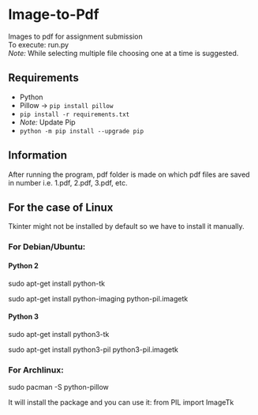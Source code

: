 # Image-to-Pdf
Images to pdf for assignment submission \
To execute: run.py \
*Note:* While selecting multiple file choosing one at a time is suggested.

## Requirements
* Python
* Pillow -> `pip install pillow` 
* `pip install -r requirements.txt` 
* *Note:* Update Pip 
* `python -m pip install --upgrade pip`

## Information
After running the program, pdf folder is made on which pdf files are saved in number i.e. 1.pdf, 2.pdf, 3.pdf, etc.

## For the case of Linux
Tkinter might not be installed by default so we have to install it manually.

### For Debian/Ubuntu:

#### Python 2

sudo apt-get install python-tk

sudo apt-get install python-imaging python-pil.imagetk

#### Python 3

sudo apt-get install python3-tk

sudo apt-get install python3-pil python3-pil.imagetk
### For Archlinux:

sudo pacman -S python-pillow  

It will install the package and you can use it: from PIL import ImageTk
